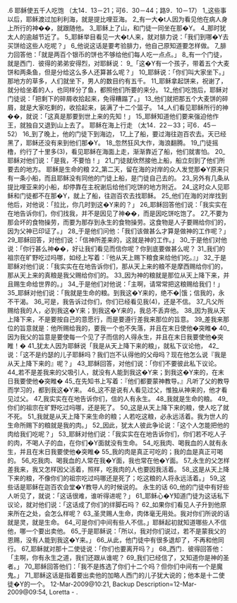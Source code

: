 .6 
耶稣使五千人吃饱 
（太14．13－21；可6．30－44；路9．10－17） 
1_这些事以后，耶稣渡过加利利海，就是提比哩亚海。 2_有一大�t人因为看见他在病人身上所行的神��，就跟随他。 3_耶稣上了山，和门徒一同坐在那�Y。 4_那时犹太人的逾越节近了。 5_耶稣举目看见一大�t人来，就对腓力说：「我们到哪�Y去买饼给这些人吃呢？」 6_他说这话是要考验腓力，他自己原知道要怎样做。 7_腓力回答他：「就是两百个银币的饼也不够给他们每人吃一点点。」 8_有一个门徒，就是西门．彼得的弟弟安得烈，对耶稣说： 9_「这�Y有一个孩子，带着五个大麦饼和两条鱼，但是分给这么多人还算甚么呢？」 10_耶稣说：「你们叫大家坐下。」那地方的草多，人们就坐下，男人的数目约有五千。 11_耶稣拿起饼来，祝谢了，就分给坐着的人，也同样分了鱼，都照他们所要的来分。 12_他们吃饱后，耶稣对门徒说：「把剩下的碎屑收拾起来，免得糟蹋了。」 13_他们就把那五个大麦饼的碎屑，就是大家吃剩的，收拾起来，装满了十二个篮子。 14_人们看见耶稣所行的神��，就说：「这真是那要到世上来的先知！」 15_耶稣知道他们要来强迫他作王，就独自又退到山上去了。 
耶稣在海上行走 
（太14．22－33；可6．45－52） 
16_到了晚上，他的门徒下到海边， 17_上了船，要过海往迦百农去。天已经黑了，耶稣还没有来到他们那�Y。 18_忽然狂风大作，海浪翻腾。 19_门徒摇橹，约行了十里多(3)，看见耶稣在海面上走，渐渐靠近了船，他们就害怕。 20_耶稣对他们说：「是我，不要怕！」 21_门徒就欣然接他上船，船立刻到了他们所要去的地方。 
耶稣是生命的粮 
22_第二天，留在海的对岸的众人发觉那�Y原来只有一条小船，而且耶稣没有同他的门徒上船，是门徒自己去的。 23_另外有几条从提比哩亚来的小船，却停靠在主祝谢后给他们吃饼的地方附近。 24_这时众人见耶稣和门徒都不在那�Y，就上了船，往迦百农去找耶稣。 
25_他们在海的对岸找到他后，对他说：「拉比，你几时到这�Y来的？」 26_耶稣回答他们说：「我实实在在地告诉你们，你们找我，并不是因见了神��，而是因吃饼吃饱了。 27_不要为那会坏的食物操劳，而要为那存到永生的食物操劳。这食物是人子要赐给你们的，因为父神已印证了。」 28_于是他们问他：「我们该做甚么才算是做神的工作呢？」 29_耶稣回答，对他们说：「信神所差来的，这就是神的工作。」 30_于是他们对他说：「你行甚么神��，好让我们看见而信你呢？你到底要做甚么呢？ 31_我们的祖宗在旷野吃过吗哪，如经上写着：『他从天上赐下粮食来给他们吃。』」 32_于是耶稣对他们说：「我实实在在地告诉你们，那从天上来的粮不是摩西赐给你们的，那从天上来的真粮是我父赐给你们的。 33_因为神的粮就是那位从天上降下来，并且赐生命给世界的。」 
34_于是他们对他说：「主啊，请常常把这粮赐给我们！」 35_耶稣对他们说：「我就是生命的粮。到我这�Y来的，绝不�|饿；信我的，永不干渴。 36_可是，我告诉过你们，你们已经看见我(4)，还是不信。 37_凡父所赐给我的人，必到我这�Y来；到我这�Y来的，我总不丢弃他。 38_因为我从天上降下来，不是要按自己的意愿行，而是要遵行差我来那位的旨意。 39_差我来那位的旨意就是：他所赐给我的，要我一个也不失落，并且在末日使他�突睢� 40_因为我父的旨意是要使每一个见了子而信的人得永生，并且在末日我要使他�突睢！� 
41_犹太人因为耶稣说「我是从天上降下来的粮」，就私下议论他， 42_说：「这不是约瑟的儿子耶稣吗？我们岂不认得他的父母吗？现在他怎么说『我是从天上降下来的』呢？」 43_耶稣回答，对他们说：「你们不要彼此私下议论。 44_若不是差我来的父吸引人，就没有人能到我这�Y来；到我这�Y来的，在末日我要使他�突睢� 45_在先知书上写着：『他们都要蒙神教导。』凡听了父的教导而学习的，都到我这�Y来。 46_这不是说有人看见过父，惟独从神来的，他才看见过父。 47_我实实在在地告诉你们，信的人有永生。 48_我就是生命的粮。 49_你们的祖宗在旷野吃过吗哪，还是死了。 50_这是从天上降下来的粮，使人吃了就不死。 51_我就是从天上降下来生命的粮；人若吃这粮，必永远活着。我为世人的生命所赐下的粮就是我的肉。」 
52_因此，犹太人彼此争论说：「这个人怎能把他的肉给我们吃呢？」 53_耶稣对他们说：「我实实在在地告诉你们，你们若不吃人子的肉，不喝人子的血，在你们�Y面就没有生命。 54_吃我肉、喝我血的人就有永生，并且在末日我要使他�突睢� 55_我的肉是真正可吃的；我的血是真正可喝的。 56_吃我肉、喝我血的人常在我�Y面，我也常在他�Y面。 57_永生的父怎样差我来，我又怎样因父活着，照样，吃我肉的人也要因我活着。 58_这是从天上降下来的粮，不像你们的祖宗吃过吗哪还是死了；吃这粮的人将永远活着。」 59_这些话是耶稣在迦百农会堂�Y教导人的时候说的。 
永生的话 
60_他的门徒中有好些人听见了，就说：「这话很难，谁听得进呢？」 61_耶稣心�Y知道门徒为这话私下议论，就对他们说：「这话成了你们的绊脚石吗？ 62_如果你们看见人子升到他原来所在之处，会怎么样呢？ 63_圣灵赐人生命，肉体毫无用处。我对你们所说的话就是灵，就是生命。 64_可是你们中间有些人不信。」耶稣起初就知道哪些人不信他，哪一个要出卖他。 65_于是耶稣说：「所以，我对你们说过，若不是蒙我父的恩赐，没有人能到我这�Y来。」 
66_从此，他门徒中有很多退却了，不再和他同行。 67_耶稣就对那十二使徒说：「你们也要离开吗？」 68_西门．彼得回答他：「主啊，你有永生之道，我们还跟从谁呢？ 69_我们已经信了，又知道你是神的圣者。」 70_耶稣回答他们：「我不是拣选了你们十二个吗？但你们中间有一个是魔鬼。」 71_耶稣这话是指着要出卖他的加略人西门的儿子犹大说的；他本是十二使徒�Y的一个。 
12-Mar-2009@10:21, Backup Description=12-Mar-2009@09:54, Loretta - 
.
